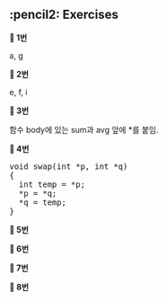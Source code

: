 <h2>:pencil2: Exercises</h2>

**:pushpin: 1번**

a, g<br>

**:pushpin: 2번**

e, f, i<br>

**:pushpin: 3번**

함수 body에 있는 sum과 avg 앞에 *를 붙임.<br>

**:pushpin: 4번**

<pre>
void swap(int *p, int *q)
{
  int temp = *p;
  *p = *q;
  *q = temp;
}
</pre>

**:pushpin: 5번**

**:pushpin: 6번**

**:pushpin: 7번**

**:pushpin: 8번**
